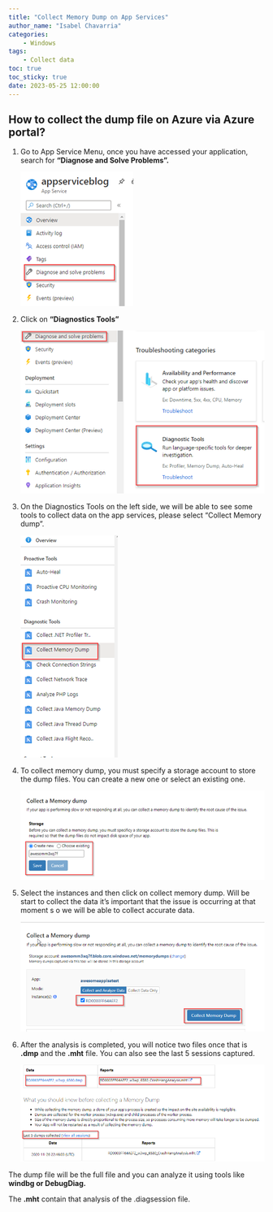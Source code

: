 ```yaml
---
title: "Collect Memory Dump on App Services"
author_name: "Isabel Chavarria"
categories:
    - Windows
tags:
    - Collect data
toc: true
toc_sticky: true
date: 2023-05-25 12:00:00
---
```

<html>
<head>
  <!-- Google tag (gtag.js) -->
<script async src="https://www.googletagmanager.com/gtag/js?id=G-0DC5DVJXR5"></script>
<script>
  window.dataLayer = window.dataLayer || [];
  function gtag(){dataLayer.push(arguments);}
  gtag('js', new Date());

  gtag('config', 'G-0DC5DVJXR5');
</script>
</head>
</html>

## How to collect the dump file on Azure via Azure portal?

1. Go to App Service Menu, once you have accessed your application, search for
**“Diagnose and Solve Problems”.**

    ![flow](/media/2023/collectdump/01.png)
  
2. Click on **“Diagnostics Tools”**

    ![flow](/media/2023/collectdump/02.png)
  
3. On the Diagnostics Tools on the left side, we will be able to see some tools
to collect data on the app services, please select “Collect Memory dump”.

    ![flow](/media/2023/collectdump/03.png)

4. To collect memory dump, you must specify a storage account to store the dump files.
You can create a new one or select an existing one.

    ![flow](/media/2023/collectdump/04.png)

5. Select the instances and then click on collect memory dump. Will be start to
collect the data it’s important that the issue is occurring at that moment s
o we will be able to collect accurate data.

    ![flow](/media/2023/collectdump/05.png)

6. After the analysis is completed, you will notice two files once that is **.dmp**
and the **.mht** file. You can also see the last 5 sessions captured.

    ![flow](/media/2023/collectdump/06.png)

The dump file will be the full file and you can analyze it using tools like
**windbg or DebugDiag.**

The **.mht** contain that analysis of the .diagsession file.
